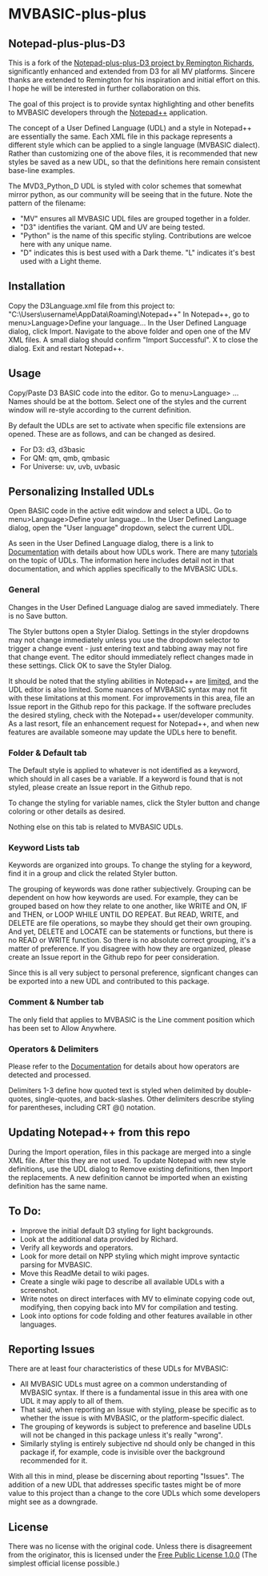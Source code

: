 # MVBASIC-plus-plus

## Notepad-plus-plus-D3
This is a fork of the [Notepad-plus-plus-D3 project by Remington Richards](https://github.com/Artifex-Latronis/Notepad-plus-plus-D3), significantly enhanced and extended from D3 for all MV platforms. Sincere thanks are extended to Remington for his inspiration and initial effort on this. I hope he will be interested in further collaboration on this.

The goal of this project is to provide syntax highlighting and other benefits to MVBASIC developers through the [Notepad++](https://notepad-plus-plus.org/) application.

The concept of a User Defined Language (UDL) and a style in Notepad++ are essentially the same. Each XML file in this package represents a different style which can be applied to a single language (MVBASIC dialect). Rather than customizing one of the above files, it is recommended that new styles be saved as a new UDL, so that the definitions here remain consistent base-line examples.

The MVD3_Python_D UDL is styled with color schemes that somewhat mirror python, as our community will be seeing that in the future. Note the pattern of the filename:

- "MV" ensures all MVBASIC UDL files are grouped together in a folder.
- "D3" identifies the variant. QM and UV are being tested.
- "Python" is the name of this specific styling. Contributions are welcoe here with any unique name.
- "D" indicates this is best used with a Dark theme. "L" indicates it's best used with a Light theme.

## Installation

Copy the D3Language.xml file from this project to:
"C:\Users\username\AppData\Roaming\Notepad++"
In Notepad++, go to menu>Language>Define your language...
In the User Defined Language dialog, click Import.
Navigate to the above folder and open one of the MV XML files.
A small dialog should confirm "Import Successful".
X to close the dialog.
Exit and restart Notepad++.

## Usage

Copy/Paste D3 BASIC code into the editor.
Go to menu>Language> ... Names  should be at the bottom.
Select one of the styles and the current window will re-style according to the current definition.

By default the UDLs are set to activate when specific file extensions are opened. These are as follows, and can be changed as desired.

- For D3: d3, d3basic
- For QM: qm, qmb, qmbasic
- For Universe: uv, uvb, uvbasic

## Personalizing Installed UDLs

Open BASIC code in the active edit window and select a UDL.
Go to menu>Language>Define your language...
In the User Defined Language dialog, open the "User language" dropdown, select the current UDL.

As seen in the User Defined Language dialog, there is a link to [Documentation](https://ivan-radic.github.io/udl-documentation/) with details about how UDLs work. There are many [tutorials](https://www.google.com/search?q=notepad%2B%2B+user+defined+language+tutorial) on the topic of UDLs. The information here includes detail not in that documentation, and which applies specifically to the MVBASIC UDLs.

### General

Changes in the User Defined Language dialog are saved immediately. There is no Save button.

The Styler buttons open a Styler Dialog. Settings in the styler dropdowns may not change immediately unless you use the dropdown selector to trigger a change event - just entering text and tabbing away may not fire that change event. The editor should immediately reflect changes made in these settings. Click OK to save the Styler Dialog.

It should be noted that the styling abilities in Notepad++ are [limited](http://docs.notepad-plus-plus.org/index.php/Limitations_Of_User_Defined_Languages), and the UDL editor is also limited. Some nuances of MVBASIC syntax may not fit with these limitations at this moment. For improvements in this area, file an Issue report in the Github repo for this package. If the software precludes the desired styling, check with the Notepad++ user/developer community. As a last resort, file an enhancement request for Notepad++, and when new features are available someone may update the UDLs here to benefit.

### Folder & Default tab

The Default style is applied to whatever is not identified as a keyword, which should in all cases be a variable. If a keyword is found that is not styled, please create an Issue report in the Github repo.

To change the styling for variable names, click the Styler button and change coloring or other details as desired.

Nothing else on this tab is related to MVBASIC UDLs.

### Keyword Lists tab

Keywords are organized into groups. To change the styling for a keyword, find it in a group and click the related Styler button. 

The grouping of keywords was done rather subjectively. Grouping can be dependent on how how keywords are used. For example, they can be grouped based on how they relate to one another, like WRITE and ON, IF and THEN, or LOOP WHILE UNTIL DO REPEAT. But READ, WRITE, and DELETE are file operations, so maybe they should get their own grouping. And yet, DELETE and LOCATE can be statements or functions, but there is no READ or WRITE function. So there is no absolute correct grouping, it's a matter of preference. If you disagree with how they are organized, please create an Issue report in the Github repo for peer consideration.

Since this is all very subject to personal preference, signficant changes can be exported into a new UDL and contributed to this package. 

### Comment & Number tab

The only field that applies to MVBASIC is the Line comment position which has been set to Allow Anywhere.

### Operators & Delimiters

Please refer to the [Documentation](https://ivan-radic.github.io/udl-documentation/) for details about how operators are detected and processed.

Delimiters 1-3 define how quoted text is styled when delimited by double-quotes, single-quotes, and back-slashes. Other delimiters describe styling for parentheses, including CRT @() notation.

## Updating Notepad++ from this repo

During the Import operation, files in this package are merged into a single XML file. After this they are not used. To update Notepad with new style definitions, use the UDL dialog to Remove existing definitions, then Import the replacements. A new definition cannot be imported when an existing definition has the same name.

## To Do:

- Improve the initial default D3 styling for light backgrounds.
- Look at the additional data provided by Richard.
- Verify all keywords and operators.
- Look for more detail on NPP styling which might improve syntactic parsing for MVBASIC.
- Move this ReadMe detail to wiki pages.
- Create a single wiki page to describe all available UDLs with a screenshot.
- Write notes on direct interfaces with MV to eliminate copying code out, modifying, then copying back into MV for compilation and testing.
- Look into options for code folding and other features available in other languages.

## Reporting Issues

There are at least four characteristics of these UDLs for MVBASIC:

- All MVBASIC UDLs must agree on a common understanding of MVBASIC syntax. If there is a fundamental issue in this area with one UDL it may apply to all of them.
- That said, when reporting an Issue with styling, please be specific as to whether the issue is with MVBASIC, or the platform-specific dialect.
- The grouping of keywords is subject to preference and baseline UDLs will not be changed in this package unless it's really "wrong".
- Similarly styling is entirely subjective nd should only be changed in this package if, for example, code is invisible over the background recommended for it.

With all this in mind, please be discerning about reporting "Issues". The addition of a new UDL that addresses specific tastes might be of more value to this project than a change to the core UDLs which some developers might see as a downgrade.

## License

There was no license with the original code. Unless there is disagreement from the originator, this is licensed under the [Free Public License 1.0.0](https://opensource.org/licenses/FPL-1.0.0) (The simplest official license possible.)
